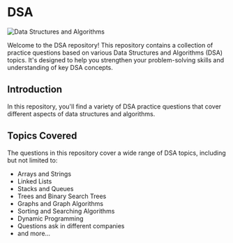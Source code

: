 # DSA

![Data Structures and Algorithms](https://img.shields.io/badge/Data%20Structures%20%26%20Algorithms-Practice%20Questions-brightgreen)

Welcome to the DSA repository! This repository contains a collection of practice questions based on various Data Structures and Algorithms (DSA) topics. It's designed to help you strengthen your problem-solving skills and understanding of key DSA concepts.

## Introduction

In this repository, you'll find a variety of DSA practice questions that cover different aspects of data structures and algorithms.

## Topics Covered

The questions in this repository cover a wide range of DSA topics, including but not limited to:

- Arrays and Strings
- Linked Lists
- Stacks and Queues
- Trees and Binary Search Trees
- Graphs and Graph Algorithms
- Sorting and Searching Algorithms
- Dynamic Programming
- Questions ask in different companies
- and more...

